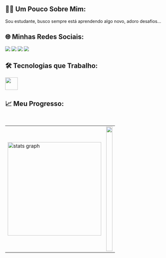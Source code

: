 ## 🧑‍💻 Um Pouco Sobre Mim:

Sou estudante, busco sempre está aprendendo algo novo, adoro desafios...

## 🌐 Minhas Redes Sociais:

<div gap="10">
   <a href="https://www.instagram.com/ismael.henriqu?igsh=MXNqd3VoMDhiOWVhaA=="><img src="https://img.shields.io/badge/Instagram-%23333?style=for-the-badge&logo=instagram&logoColor=white" /></a>
<!--    <a href="https://twitter.com/Ismael_hen_dev"><img src="https://img.shields.io/badge/Twitter-%23333?style=for-the-badge&logo=x&logoColor=white" /></a> -->
   <a href="https://discord.com/users/1213443214514851844"><img src="https://img.shields.io/badge/Discord-%23333?style=for-the-badge&logo=discord&logoColor=white" /></a>
   <a href="https://www.linkedin.com/in/ismael-henrique-4730b8329"><img src="https://img.shields.io/badge/LinkedIn-%23333?style=for-the-badge&logo=linkedin&logoColor=white" /></a>
   <a href="mailto:ismael.henrique.dev@gmail.com"><img src="https://img.shields.io/badge/Gmail-%23333?style=for-the-badge&logo=gmail&logoColor=white" /></a>
</div>

## 🛠️ Tecnologias que Trabalho:

<div gap="10">
    <p align="start">
       <img height="40" src="https://skillicons.dev/icons?i=html,css,git,js,ts,tailwindcss,react,nodejs,express,docker,postgres,linux,sqlite,mysql" />
<!--        <img height="35" src="https://fastify.dev/img/logos/fastify-white.svg" /> -->
    </p>
</div>

## 📈 Meu Progresso:

<br>
  
<table width="100%">
  <tr>
    <td>
      <img src="https://github-readme-stats.vercel.app/api?username=ismael-henrique-dev&hide_title=false&hide_rank=false&bg_color=ffffff00&show_icons=true&card_width=520&include_all_commits=true&count_private=true&disable_animations=false&theme=react&locale=pt-br&hide_border=true" height="300" alt="stats graph"  />
    </td>
    <td>
      <picture>
         <source media="(prefers-color-scheme: dark)" srcset="https://github-readme-stats.anuraghazra1.vercel.app/api/top-langs?username=ismael-henrique-dev&theme=react&bg_color=ffffff00&hide_border=true&no-frame=true&langs_count=6&locale=pt-br" />
         <img src="https://github-readme-stats.anuraghazra1.vercel.app/api/top-langs?username=ismael-henrique-dev&bg_color=ffffff00&hide_border=true&no-frame=true&langs_count=6&locale=pt-br&theme=react" alt="" align="center" width="100%" height="400"/>
      </picture>
    </td>
  </tr>
</table>

<br>


 

